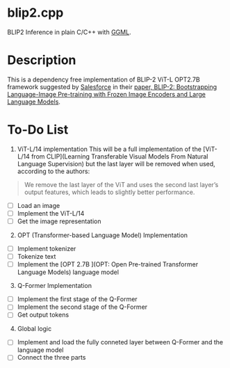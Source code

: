 # blip2.cpp
BLIP2 Inference in plain C/C++ with [GGML](https://github.com/ggerganov/ggml).

# Description
This is a dependency free implementation of BLIP-2 ViT-L OPT2.7B framework suggested by [Salesforce](https://github.com/salesforce/LAVIS/tree/main) in their [paper, BLIP-2: Bootstrapping Language-Image Pre-training with Frozen Image Encoders and Large Language Models](https://arxiv.org/abs/2301.12597).

# To-Do List

1. ViT-L/14 implementation
This will be a full implementation of the [ViT-L/14 from CLIP](Learning Transferable Visual Models From Natural Language Supervision) but the last layer will be removed when used, according to the authors:
> We remove the last layer of the ViT and uses the second last layer’s output features, which leads to slightly better performance.

- [ ] Load an image
- [ ] Implement the ViT-L/14
- [ ] Get the image representation

2. OPT (Transformer-based Language Model) Implementation

- [ ] Implement tokenizer
- [ ] Tokenize text
- [ ] Implement the [OPT 2.7B ](OPT: Open Pre-trained Transformer Language Models) language model

3. Q-Former Implementation

- [ ] Implement the first stage of the Q-Former
- [ ] Implement the second stage of the Q-Former
- [ ] Get output tokens

4. Global logic
- [ ] Implement and load the fully conneted layer between Q-Former and the language model
- [ ] Connect the three parts
